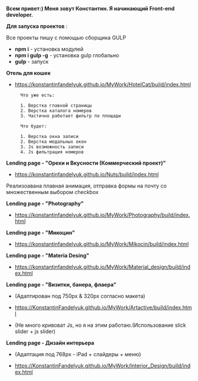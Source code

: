 **Всем привет:) Меня зовут Константин. Я начинающий Front-end developer.**

**Для запуска проектов** :

Все проекты пишу с помощью сборщика GULP

- **npm i** - установка модулей
- **npm i gulp -g** - установка gulp глобально
- **gulp** - запуск

**Отель для кошек**

- https://konstantinfandelyuk.github.io/MyWork/HotelCat/build/index.html

		Что уже есть:

		1. Верстка главной страницы
		2. Верстка каталога номеров
		3. Частично работает фильтр по площади

		Что будет:

		1. Верстка окна записи
		2. Верстка модальных окон
		3. Js возможность записи
		4. Js фильтрация номеров

**Lending page - "Орехи и Вкусности (Коммерческий проект)"**

- https://konstantinfandelyuk.github.io/Nuts/build/index.html

Реализоавана плавная анимация, отправка формы на почту со множественным выбором checkbox

**Lending page - "Photography"**

- https://konstantinfandelyuk.github.io/MyWork/Photography/build/index.html

**Lending page - "Микоцин"**

- https://konstantinfandelyuk.github.io/MyWork/Mikocin/build/index.html

**Lending page - "Materia Desing"**

- https://konstantinfandelyuk.github.io/MyWork/Material_design/build/index.html

**Lending page - "Визитки, банера, флаера"**

- (Адаптирован под 750px & 320px согласно макета)

- https://KonstantinFandelyuk.github.io/MyWork/Artactive/build/index.html

- (Не много кривоват Js, но я на этим работаю.(Использование slick slider + js slider)

**Lending page - Дизайн интерьера**

- (Адаптация под 768px - iPad + слайдеры + меню)

- https://KonstantinFandelyuk.github.io/MyWork/Interior_Design/build/index.html

